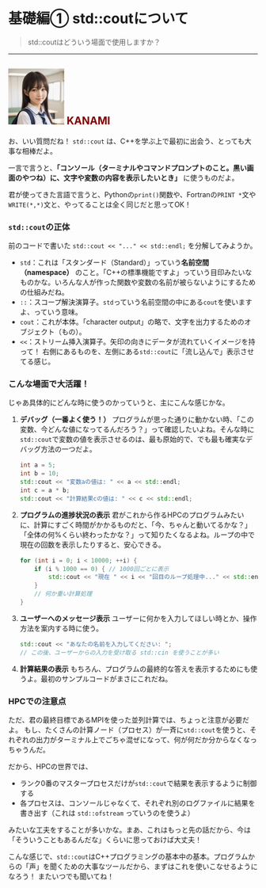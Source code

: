 # 基礎編① std::coutについて
> std::coutはどういう場面で使用しますか？

***
## ![](./img/KANAMI.png "KANAMI") <font color="Maroon">KANAMI</font>

お、いい質問だね！ `std::cout` は、C++を学ぶ上で最初に出会う、とっても大事な相棒だよ。

一言で言うと、**「コンソール（ターミナルやコマンドプロンプトのこと。黒い画面のやつね）に、文字や変数の内容を表示したいとき」** に使うものだよ。

君が使ってきた言語で言うと、Pythonの`print()`関数や、Fortranの`PRINT *`文や`WRITE(*,*)`文と、やってることは全く同じだと思ってOK！

### `std::cout`の正体

前のコードで書いた `std::cout << "..." << std::endl;` を分解してみようか。

* `std`：これは「スタンダード（Standard）」っていう**名前空間（namespace）** のこと。「C++の標準機能ですよ」っていう目印みたいなものかな。いろんな人が作った関数や変数の名前が被らないようにするための仕組みだね。
* `::`：スコープ解決演算子。`std`っていう名前空間の中にある`cout`を使いますよ、っていう意味。
* `cout`：これが本体。「character output」の略で、文字を出力するためのオブジェクト（もの）。
* `<<`：ストリーム挿入演算子。矢印の向きにデータが流れていくイメージを持って！ 右側にあるものを、左側にある`std::cout`に「流し込んで」表示させてる感じ。

### こんな場面で大活躍！

じゃあ具体的にどんな時に使うのかっていうと、主にこんな感じかな。

1.  **デバッグ（一番よく使う！）**
    プログラムが思った通りに動かない時、「この変数、今どんな値になってるんだろう？」って確認したいよね。そんな時に`std::cout`で変数の値を表示させるのは、最も原始的で、でも最も確実なデバッグ方法の一つだよ。
    ```cpp
    int a = 5;
    int b = 10;
    std::cout << "変数aの値は: " << a << std::endl;
    int c = a * b;
    std::cout << "計算結果cの値は: " << c << std::endl;
    ```

2.  **プログラムの進捗状況の表示**
    君がこれから作るHPCのプログラムみたいに、計算にすごく時間がかかるものだと、「今、ちゃんと動いてるかな？」「全体の何%くらい終わったかな？」って知りたくなるよね。ループの中で現在の回数を表示したりすると、安心できる。
    ```cpp
    for (int i = 0; i < 10000; ++i) {
        if (i % 1000 == 0) { // 1000回ごとに表示
            std::cout << "現在 " << i << "回目のループ処理中..." << std::endl;
        }
        // 何か重い計算処理
    }
    ```

3.  **ユーザーへのメッセージ表示**
    ユーザーに何かを入力してほしい時とか、操作方法を案内する時に使う。
    ```cpp
    std::cout << "あなたの名前を入力してください: ";
    // この後、ユーザーからの入力を受け取る std::cin を使うことが多い
    ```

4.  **計算結果の表示**
    もちろん、プログラムの最終的な答えを表示するためにも使うよ。最初のサンプルコードがまさにこれだね。

### HPCでの注意点

ただ、君の最終目標であるMPIを使った並列計算では、ちょっと注意が必要だよ。
もし、たくさんの計算ノード（プロセス）が一斉に`std::cout`を使うと、それぞれの出力がターミナル上でごちゃ混ぜになって、何が何だか分からなくなっちゃうんだ。

だから、HPCの世界では、
* ランク0番のマスタープロセスだけが`std::cout`で結果を表示するように制御する
* 各プロセスは、コンソールじゃなくて、それぞれ別のログファイルに結果を書き出す（これは `std::ofstream` っていうのを使うよ）

みたいな工夫をすることが多いかな。まあ、これはもっと先の話だから、今は「そういうこともあるんだな」くらいに思っておけば大丈夫！

こんな感じで、`std::cout`はC++プログラミングの基本中の基本。プログラムからの「声」を聞くための大事なツールだから、まずはこれを使いこなせるようになろう！ またいつでも聞いてね！

